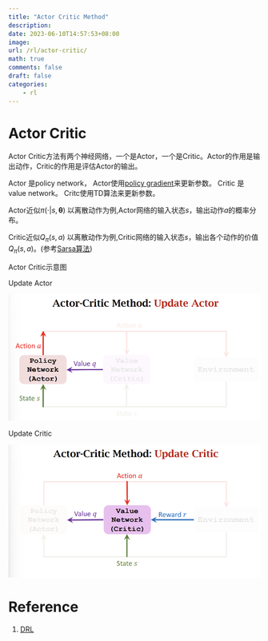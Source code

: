 ```yaml
---
title: "Actor Critic Method"
description: 
date: 2023-06-10T14:57:53+08:00
image:
url: /rl/actor-critic/
math: true
comments: false
draft: false
categories:
    - rl
---
```


# Actor Critic
Actor Critic方法有两个神经网络，一个是Actor，一个是Critic。Actor的作用是输出动作，Critic的作用是评估Actor的输出。

Actor 是policy network，
Actor使用[policy gradient](/rl/policy-based-rl/)来更新参数。
Critic 是value network。
Critc使用TD算法来更新参数。

Actor近似$\pi(\cdot|s,\boldsymbol{\theta})$
以离散动作为例,Actor网络的输入状态$s$，输出动作$a$的概率分布。

Critic近似$Q_\pi(s,a)$
以离散动作为例,Critic网络的输入状态$s$，输出各个动作的价值$Q_\pi(s,a)$。(参考[Sarsa算法](/rl/sarsa))

Actor Critic示意图

Update Actor

![](2023-06-10-15-05-58.png)

Update Critic

![](2023-06-10-15-06-26.png)

# Reference

1. [DRL](https://github.com/wangshusen/DRL)
